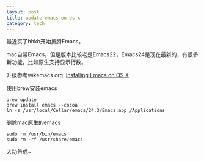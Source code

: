 ```yaml
---
layout: post
title: update emacs on os x
category: tech
---
```

最近买了hhkb开始折腾Emacs。

mac自带Emacs，但是版本比较老是Emacs22，Emacs24是现在最新的，有很多新功能，比如原生支持显示行数。

升级参考wikemacs.org: [Installing Emacs on OS X](http://wikemacs.org/index.php/Installing_Emacs_on_OS_X)

使用brew安装emacs

```
brew update  
brew install emacs --cocoa  
ln -s /usr/local/Cellar/emacs/24.3/Emacs.app /Applications  
```

删除mac原生的emacs

```
sudo rm /usr/bin/emacs  
sudo rm -rf /usr/share/emacs  
```

大功告成~
